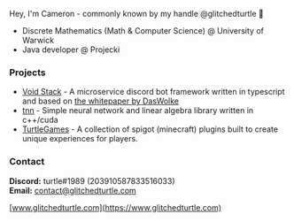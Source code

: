 Hey, I'm Cameron - commonly known by my handle @glitchedturtle 🐢
* Discrete Mathematics (Math & Computer Science) @ University of Warwick
* Java developer @ Projecki

### Projects
* [Void Stack](https://github.com/glitchedturtle/void-gateway) - A microservice discord bot framework written in typescript and based on [the whitepaper by DasWolke](https://gist.github.com/DasWolke/c9d7dfe6a78445011162a12abd32091d)
* [tnn](https://github.com/glitchedturtle/tnn) - Simple neural network and linear algebra library written in c++/cuda
* [TurtleGames](https://github.com/MineTurtleGames) - A collection of spigot (minecraft) plugins built to create unique experiences for players.

### Contact
**Discord:** turtle#1989 (203910587833516033)  
**Email:** contact@glitchedturtle.com

[www.glitchedturtle.com](https://www.glitchedturtle.com)

